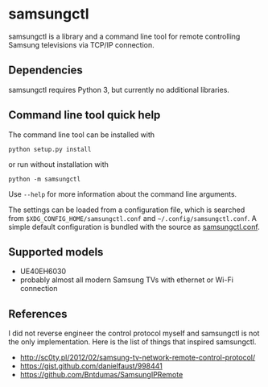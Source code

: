 samsungctl
==========
samsungctl is a library and a command line tool for remote controlling Samsung
televisions via TCP/IP connection.

Dependencies
------------
samsungctl requires Python 3, but currently no additional libraries.

Command line tool quick help
----------------------------
The command line tool can be installed with

	python setup.py install

or run without installation with

	python -m samsungctl

Use ```--help``` for more information about the command line arguments.

The settings can be loaded from a configuration file, which is searched from
```$XDG_CONFIG_HOME/samsungctl.conf``` and ```~/.config/samsungctl.conf```. A
simple default configuration is bundled with the source as
[samsungctl.conf](samsungctl.conf).

Supported models
----------------
- UE40EH6030
- probably almost all modern Samsung TVs with ethernet or Wi-Fi connection

References
----------
I did not reverse engineer the control protocol myself and samsungctl is not
the only implementation. Here is the list of things that inspired samsungctl.

- http://sc0ty.pl/2012/02/samsung-tv-network-remote-control-protocol/
- https://gist.github.com/danielfaust/998441
- https://github.com/Bntdumas/SamsungIPRemote
